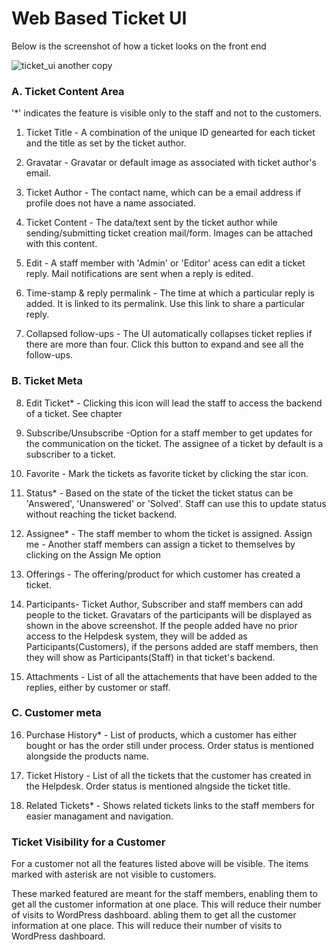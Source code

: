 # Web Based Ticket UI

Below is the screenshot of how a ticket looks on the front end

![ticket_ui another copy](https://cloud.githubusercontent.com/assets/8191145/7630475/f6c578c8-fa53-11e4-83c3-740cc9b03b8a.png)


###  A. Ticket Content Area

'*' indicates the feature is visible only to the staff and not to the customers.


1. Ticket Title - A combination of the unique ID genearted for each ticket and the title as set by the ticket author.

2. Gravatar - Gravatar or default image as associated with ticket author's email.

3. Ticket Author -  The contact name, which can be a email address if profile does not have a name associated.

4. Ticket Content - The data/text sent by the ticket author while sending/submitting ticket creation mail/form. Images can be attached with this content.

5. Edit  - A staff member with 'Admin' or 'Editor' acess can edit a ticket reply. Mail notifications are sent when a reply is edited.

6. Time-stamp & reply permalink - The time at which a particular reply is added. It is linked to its permalink. Use this link to share a particular reply.

7. Collapsed follow-ups - The UI automatically collapses ticket replies if there are more than four. Click this button to expand and see all the follow-ups.
### B. Ticket Meta
8. Edit Ticket* - Clicking this icon will lead the staff to access the backend of a ticket. See chapter

9. Subscribe/Unsubscribe -Option for a staff member to get updates for the communication on the ticket. The assignee of a ticket by default is a subscriber to a ticket.

10. Favorite - Mark the tickets as favorite ticket by clicking the star icon.

11. Status* - Based on the state of the ticket the ticket status can be 'Answered', 'Unanswered' or 'Solved'. Staff can use this to update status without reaching the ticket backend.

12. Assignee* - The staff member to whom the ticket is assigned.
Assign me - Another staff members can assign a ticket to themselves by clicking on the Assign Me option
13. Offerings - The offering/product for which customer has created a ticket.

14. Participants- Ticket Author, Subscriber and staff members can add people to the ticket. Gravatars of the participants will be displayed as shown in the above screenshot.
If the people added have no prior access to the Helpdesk system, they will be added as Participants(Customers), if the persons added are staff members, then they will show as Participants(Staff) in that ticket's backend.

15. Attachments - List of all the attachements that have been added to the replies, either by customer or staff.
### C. Customer meta
16. Purchase History* - List of products, which a customer has either bought or has the order still under process. Order status is mentioned alongside the products name.

17. Ticket History - List of all the tickets that the customer has created in the Helpdesk. Order status is mentioned alngside the ticket title.

18. Related Tickets* - Shows related tickets links to the staff members for easier managament and navigation.


### Ticket Visibility for a Customer

For a customer not all the features listed above will be visible. The items marked with asterisk are not visible to customers.

These marked featured are meant for the staff members, enabling them to get all the customer information at one place. This will reduce their number of visits to WordPress dashboard.
abling them to get all the customer information at one place. This will reduce their number of visits to WordPress dashboard.
